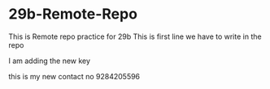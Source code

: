 # 29b-Remote-Repo
This is Remote repo practice for 29b
This is first line we have to write in the repo


I am adding the new key 

this is my new contact no 9284205596
